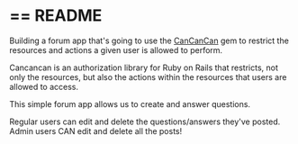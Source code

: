 == README
=========

Building a forum app that's going to use the [CanCanCan](https://github.com/CanCanCommunity/cancancan) gem to restrict the resources and actions a given user is allowed to perform.

Cancancan is an authorization library for Ruby on Rails that restricts, not only the resources, but also the actions within the resources that users are allowed to access.

This simple forum app allows us to create and answer questions.

Regular users can edit and delete the questions/answers they've posted. Admin users CAN edit and delete all the posts!
